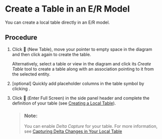 <!-- loio3939414fcb364726a2e16d94322b88c1 -->

<link rel="stylesheet" type="text/css" href="css/sap-icons.css"/>

# Create a Table in an E/R Model

You can create a local table directly in an E/R model.



## Procedure

1.  Click <span class="FPA-icons-V3"></span> \(New Table\), move your pointer to empty space in the diagram and then click again to create the table.

    Alternatively, select a table or view in the diagram and click its *Create Table* tool to create a table along with an association pointing to it from the selected entity.

2.  \[optional\] Quickly add placeholder columns in the table symbol by clicking .

3.  Click <span class="FPA-icons-V3"></span> \(Enter Full Screen\) in the side panel header and complete the definition of your table \(see [Creating a Local Table](Acquiring-and-Preparing-Data-in-the-Data-Builder/creating-a-local-table-2509fe4.md)\).

    > ### Note:  
    > You can enable *Delta Capture* for your table. For more information, see [Capturing Delta Changes in Your Local Table](Acquiring-and-Preparing-Data-in-the-Data-Builder/capturing-delta-changes-in-your-local-table-154bdff.md)


